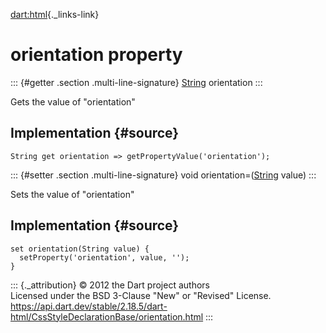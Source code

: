 [dart:html](../../dart-html/dart-html-library){._links-link}

orientation property
====================

::: {#getter .section .multi-line-signature}
[String](../../dart-core/string-class) orientation
:::

Gets the value of \"orientation\"

Implementation {#source}
--------------

``` {.language-dart data-language="dart"}
String get orientation => getPropertyValue('orientation');
```

::: {#setter .section .multi-line-signature}
void orientation=([String](../../dart-core/string-class) value)
:::

Sets the value of \"orientation\"

Implementation {#source}
--------------

``` {.language-dart data-language="dart"}
set orientation(String value) {
  setProperty('orientation', value, '');
}
```

::: {._attribution}
© 2012 the Dart project authors\
Licensed under the BSD 3-Clause \"New\" or \"Revised\" License.\
<https://api.dart.dev/stable/2.18.5/dart-html/CssStyleDeclarationBase/orientation.html>
:::
